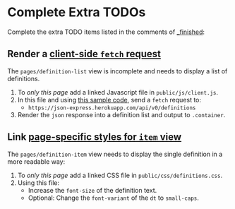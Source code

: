 # Complete Extra TODOs
Complete the extra TODO items listed in the comments of [_finished](../_finished):

## Render a [client-side `fetch` request](https://github.com/sait-wbdv/sample-code/blob/master/backend/express/url-params/_finished/views/pages/definition-list.ejs#L13)
The `pages/definition-list` view is incomplete and needs to display a list of definitions. 
1. To _only this page_ add a linked Javascript file in `public/js/client.js`.
2. In this file and using [this sample code](https://gist.github.com/acidtone/33304c82f8d22e9a330003b19a147303), send a `fetch` request to:
    - `https://json-express.herokuapp.com/api/v0/definitions`
3. Render the `json` response into a definition list and output to `.container`.

## Link [page-specific styles for `item` view](https://github.com/sait-wbdv/sample-code/blob/master/backend/express/url-params/_finished/views/pages/definition-item.ejs#L5)
The `pages/definition-item` view needs to display the single definition in a more readable way:
1. To _only this page_ add a linked CSS file in `public/css/definitions.css`.
2. Using this file:
    - Increase the `font-size` of the definition text.
    - Optional: Change the `font-variant` of the `dt` to `small-caps`.